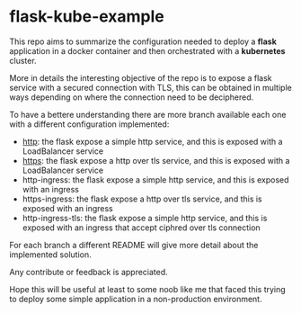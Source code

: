 # flask-kube-example

This repo aims to summarize the configuration needed to deploy a **flask** application in a docker container and then orchestrated with a **kubernetes** cluster. 

More in details the interesting objective of the repo is to expose a flask service with a secured connection with TLS, this can be obtained in multiple ways depending on where the connection need to be deciphered. 

To have a bettere understanding there are more branch available each one with a different configuration implemented:
- [http](https://github.com/atoserik/flask-kube-example/tree/http): the flask expose a simple http service, and this is exposed with a LoadBalancer service
- [https](https://github.com/atoserik/flask-kube-example/tree/https): the flask expose a http over tls service, and this is exposed with a LoadBalancer service
- http-ingress: the flask expose a simple http service, and this is exposed with an ingress
- https-ingress: the flask expose a http over tls service, and this is exposed with an ingress
- http-ingress-tls: the flask expose a simple http service, and this is exposed with an ingress that accept ciphred over tls connection

For each branch a different README will give more detail about the implemented solution. 

Any contribute or feedback is appreciated. 

Hope this will be useful at least to some noob like me that faced this trying to deploy some simple application in a non-production environment. 
